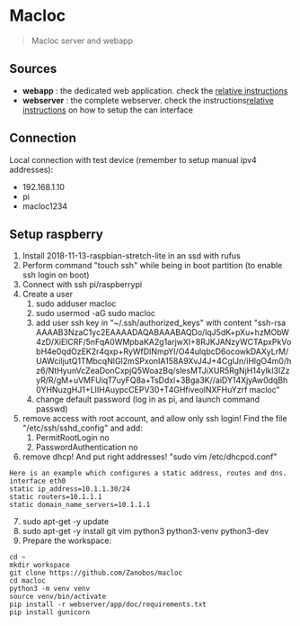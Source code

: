 # Macloc

> Macloc server and webapp

## Sources

- **webapp** :
    the dedicated web application. check the [relative instructions](webapp/README.md)
- **webserver** :
    the complete webserver. check the instructions[relative instructions](webserver/README.md) on how to setup the can interface

## Connection

Local connection with test device (remember to setup manual ipv4 addresses):
- 192.168.1.10
- pi
- macloc1234

## Setup raspberry

1) Install 2018-11-13-raspbian-stretch-lite in an ssd with rufus
2) Perform command "touch ssh" while being in boot partition (to enable ssh login on boot)
3) Connect with ssh pi/raspberrypi
4) Create a user
    1) sudo adduser macloc
    2) sudo usermod -aG sudo macloc
    3) add user ssh key in "~/.ssh/authorized_keys" with content "ssh-rsa AAAAB3NzaC1yc2EAAAADAQABAAABAQDo/lqJ5dK+pXu+hzMObW4zD/XiElCRF/5nFqA0WMpbaKA2g1arjwXI+8RJKJANzyWCTApxPkVobH4e0qdOzEK2r4qxp+RyWfDINmpYI/O44ulqbcD6ocowkDAXyLrM/UAWciljutQ1TMbcqNlGI2mSPxonIA158A9XvJ4J+4CgIJn/iHlgO4m0/hz6/NtHyunVcZeaDonCxpjQ5WoazBq/slesMTJiXUR5RgNjH14ylkl3IZzyR/R/gM+uVMFUiqT7uyFQ8a+TsDdxl+3Bga3K//aiDY14XjyAw0dqBh0YHNuzgHJ1+LIIHAuypcCEPV30+T4GHfiveolNXFHuYzrf macloc"
    4) change default password (log in as pi, and launch command passwd)
5) remove access with root account, and allow only ssh login! Find the file "/etc/ssh/sshd_config" and add:
    1) PermitRootLogin no
    2) PasswordAuthentication no
6) remove dhcp! And put right addresses! "sudo vim /etc/dhcpcd.conf"
    
```
Here is an example which configures a static address, routes and dns.
interface eth0
static ip_address=10.1.1.30/24
static routers=10.1.1.1
static domain_name_servers=10.1.1.1
```

7) sudo apt-get -y update
8) sudo apt-get -y install git vim python3 python3-venv python3-dev
9) Prepare the workspace:
```
cd ~
mkdir workspace
git clone https://github.com/Zanobos/macloc
cd macloc
python3 -m venv venv
source venv/bin/activate
pip install -r webserver/app/doc/requirements.txt
pip install gunicorn 

```
   
